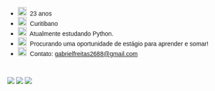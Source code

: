 <ul dir="auto">
	<li><span style="font-family:verdana,geneva,sans-serif"><span style="font-size:14px"><img alt="birthday" height="20" src="https://github.githubassets.com/images/icons/emoji/unicode/1f382.png" width="20" />&nbsp; 23 anos</span></span></li>
	<li><span style="font-family:verdana,geneva,sans-serif"><span style="font-size:14px"><img alt="house_with_garden" height="20" src="https://github.githubassets.com/images/icons/emoji/unicode/1f3e1.png" width="20" />&nbsp; Curitibano</span></span></li>
	<li><span style="font-family:verdana,geneva,sans-serif"><span style="font-size:14px"><img alt="seedling" height="20" src="https://github.githubassets.com/images/icons/emoji/unicode/1f331.png" width="20" />&nbsp; Atualmente estudando Python.</span></span></li>
	<li><span style="font-family:verdana,geneva,sans-serif"><span style="font-size:14px"><img alt="dancers" height="20" src="https://github.githubassets.com/images/icons/emoji/unicode/1f46f.png" width="20" />&nbsp; Procurando uma oportunidade de est&aacute;gio para aprender e somar!</span></span></li>
	<li><span style="font-family:verdana,geneva,sans-serif"><span style="font-size:14px"><img alt="mailbox" height="20" src="https://github.githubassets.com/images/icons/emoji/unicode/1f4eb.png" width="20" />&nbsp; Contato:&nbsp;<a href="mailto:gabrielfreitas2688@gmail.com">gabrielfreitas2688@gmail.com</a></span></span></li>
</ul>


<br>
<div>


<div> 
 
  <a href = "mailto:gabrielfreitas2688@gmail.com"><img src="https://img.shields.io/badge/-Gmail-%23333?style=for-the-badge&logo=gmail&logoColor=white" target="_blank"></a>
  <a href="https://www.linkedin.com/in/gabriel-freitas-660004193/" target="_blank"><img src="https://img.shields.io/badge/-LinkedIn-%230077B5?style=for-the-badge&logo=linkedin&logoColor=white" target="_blank"></a> 
  <a href="https://www.instagram.com/crroww" target="_blank"><img src="https://img.shields.io/badge/-Instagram-%23E4405F?style=for-the-badge&logo=instagram&logoColor=white" target="_blank"></a>
  
</div>


